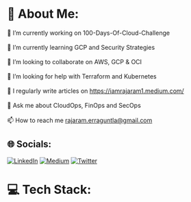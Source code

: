 # 💫 About Me:
🔭 I’m currently working on 100-Days-Of-Cloud-Challenge<br><br>🌱 I’m currently learning GCP and Security Strategies<br><br>👯 I’m looking to collaborate on AWS, GCP & OCI<br><br>🤝 I’m looking for help with Terraform and Kubernetes<br><br>📝 I regularly write articles on https://iamrajaram1.medium.com/<br><br>💬 Ask me about CloudOps, FinOps and SecOps<br><br>📫 How to reach me rajaram.erraguntla@gmail.com


## 🌐 Socials:
[![LinkedIn](https://img.shields.io/badge/LinkedIn-%230077B5.svg?logo=linkedin&logoColor=white)](https://linkedin.com/in/iamrajaram1) [![Medium](https://img.shields.io/badge/Medium-12100E?logo=medium&logoColor=white)](https://medium.com/@iamrajaram1) [![Twitter](https://img.shields.io/badge/Twitter-%231DA1F2.svg?logo=Twitter&logoColor=white)](https://twitter.com/iamrajaram1) 



# 💻 Tech Stack:

